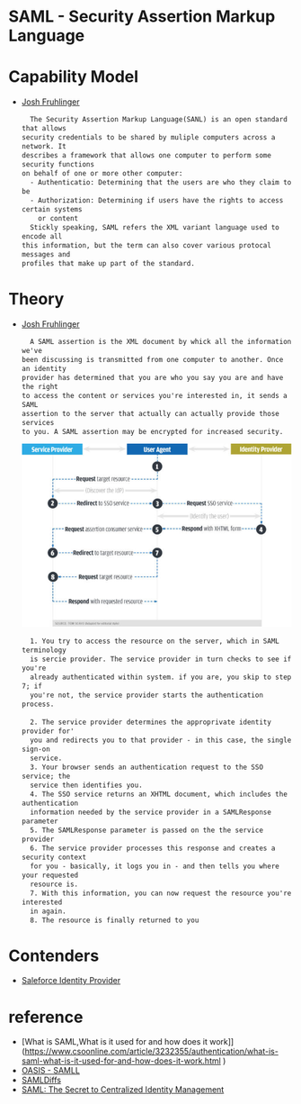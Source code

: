 # SAML - Security Assertion Markup Language

# Capability Model

  - [Josh Fruhlinger](https://www.csoonline.com/author/Josh-Fruhlinger )

    ```
      The Security Assertion Markup Language(SANL) is an open standard that allows
    security credentials to be shared by muliple computers across a network. It
    describes a framework that allows one computer to perform some security functions
    on behalf of one or more other computer:
      - Authenticatio: Determining that the users are who they claim to be
      - Authorization: Determining if users have the rights to access certain systems
        or content
      Stickly speaking, SAML refers the XML variant language used to encode all
    this information, but the term can also cover various protocal messages and
    profiles that make up part of the standard.
    ```
# Theory
  
  - [Josh Fruhlinger](https://www.csoonline.com/author/Josh-Fruhlinger )

    ```
      A SAML assertion is the XML document by whick all the information we've 
    been discussing is transmitted from one computer to another. Once an identity
    provider has determined that you are who you say you are and have the right
    to access the content or services you're interested in, it sends a SAML 
    assertion to the server that actually can actually provide those services
    to you. A SAML assertion may be encrypted for increased security.
    ```
    ![saml example illustration](security-assertion-markup-language-saml-explainer-100738529-large.jpg)
    ```
      1. You try to access the resource on the server, which in SAML terminology
      is sercie provider. The service provider in turn checks to see if you're 
      already authenticated within system. if you are, you skip to step 7; if
      you're not, the service provider starts the authentication process.

      2. The service provider determines the approprivate identity provider for'
      you and redirects you to that provider - in this case, the single sign-on
      service.
      3. Your browser sends an authentication request to the SSO service; the
      service then identifies you.
      4. The SSO service returns an XHTML document, which includes the authentication
      information needed by the service provider in a SAMLResponse parameter
      5. The SAMLResponse parameter is passed on the the service provider
      6. The service provider processes this response and creates a security context
      for you - basically, it logs you in - and then tells you where your requested
      resource is.
      7. With this information, you can now request the resource you're interested
      in again.
      8. The resource is finally returned to you  
    ```
 
# Contenders

  - [Saleforce Identity Provider](https://help.salesforce.com/articleView?id=identity_provider_about.htm&type=0 )

# reference

  - [What is SAML,What is it used for and how does it work]](https://www.csoonline.com/article/3232355/authentication/what-is-saml-what-is-it-used-for-and-how-does-it-work.html ) 
  - [OASIS - SAMLL](https://www.oasis-open.org/committees/tc_home.php?wg_abbrev=security )
  - [SAMLDiffs](https://wiki.shibboleth.net/confluence/display/SHIB/SAMLDiffs )
  - [SAML: The Secret to Centralized Identity Management](https://www.informationweek.com/software/information-management/saml-the-secret-to-centralized-identity-management/d/d-id/1028656 )
